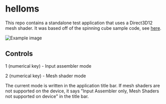 # helloms
This repo contains a standalone test application that uses a Direct3D12 mesh shader. It was based off of the spinning cube sample code, see [here](https://github.com/clandrew/spinningcube12).

![Example image](https://raw.githubusercontent.com/clandrew/helloms/master/Images/Image.png "Example image.")

## Controls

1 (numerical key) - Input assembler mode

2 (numerical key) - Mesh shader mode

The current mode is written in the application title bar. If mesh shaders are not supported on the device, it says "Input Assembler only, Mesh Shaders not supported on device" in the title bar.
